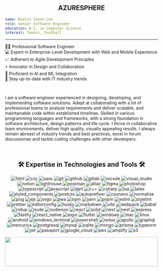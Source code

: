 <h2 align="center">AZURESPHERE</h2>

```yaml
name: Dustin Jason Lee
role: Senior Software Engineer
education: B.S. in Computer Science
interest: Tennis, Football
```

<hr />

👨‍💻 Professional Software Engineer <br />
💻 Expert in Enterprise-Level Development with Web and Mobile Experience <br />
📈 Adherent to Agile Development Principles <br />
⚡ Innovator in Design and Collaboration <br />
🤖 Proficient in AI and ML Integration<br />
🎯 Stay up-to-date with IT industry trends <br />

<br />

I am a software engineer experienced in designing, developing, and implementing software solutions. Adept at collaborating with a lot of professional teams to analyze requirements and deliver scalable, and maintainable code within established timelines. Skilled in various programming languages and frameworks, with a strong foundation in software architecture, design patterns and life cycle. I thrive in collaborative team environments, deliver high quality, visually appealing results. I always remain abreast of industry trends and best practices, excel in forum discussionas and tackle coding challenges with other developers.

<br />

<h2 align="center">🛠️ Expertise in Technologies and Tools 🛠️</h2>

<p align="center">
  <img src="./assets/icons/html.svg" alt="html" />
  <img src="./assets/icons/css.svg" alt="css" />
  <img src="./assets/icons/sass.svg" alt="sass" />
  <img src="./assets/icons/git.svg" alt="git" />
  <img src="./assets/icons/github.svg" alt="github" />
  <img src="./assets/icons/gitlab.svg" alt="gitlab" />
  <img src="./assets/icons/vscode.svg" alt="vscode" />
  <img src="./assets/icons/visual_studio.svg" alt="visual_studio" />
  <img src="./assets/icons/notion.svg" alt="notion" />
  <img src="./assets/icons/lighthouse.svg" alt="lighthouse" />
  <img src="./assets/icons/postman.svg" alt="postman" />
  <img src="./assets/icons/altair.svg" alt="altair" />
  <img src="./assets/icons/figma.svg" alt="figma" />
  <img src="./assets/icons/photoshop.svg" alt="photoshop" />
  <img src="./assets/icons/typescript.svg" alt="typescript" />
  <img src="./assets/icons/javascript.svg" alt="javascript" />
  <img src="./assets/icons/dart.svg" alt="dart" />
  <img src="./assets/icons/c++.svg" alt="c++" />
  <img src="./assets/icons/csharp.svg" alt="csharp" />
  <img src="./assets/icons/lua.svg" alt="lua" />
  <img src="./assets/icons/latex.svg" alt="latex" />
  <img src="./assets/icons/styled_components.svg" alt="styled_components" />
  <img src="./assets/icons/postcss.svg" alt="postcss" />
  <img src="./assets/icons/autoprefixer.svg" alt="autoprefixer" />
  <img src="./assets/icons/cssnano.svg" alt="cssnano" />
  <img src="./assets/icons/normalize.svg" alt="normalize" />
  <img src="./assets/icons/pug.svg" alt="pug" />
  <img src="./assets/icons/ejs.svg" alt="ejs" />
  <img src="./assets/icons/svgo.svg" alt="svgo" />
  <img src="./assets/icons/pwa.svg" alt="pwa" />
  <img src="./assets/icons/npm.svg" alt="npm" />
  <img src="./assets/icons/yarn.svg" alt="yarn" />
  <img src="./assets/icons/pnpm.svg" alt="pnpm" />
  <img src="./assets/icons/eslint.svg" alt="eslint" />
  <img src="./assets/icons/stylelint.svg" alt="stylelint" />
  <img src="./assets/icons/prettier.svg" alt="prettier" />
  <img src="./assets/icons/editorconfig.svg" alt="editorconfig" />
  <img src="./assets/icons/husky.svg" alt="husky" />
  <img src="./assets/icons/markdown.svg" alt="markdown" />
  <img src="./assets/icons/vite.svg" alt="vite" />
  <img src="./assets/icons/webpack.svg" alt="webpack" />
  <img src="./assets/icons/babel.svg" alt="babel" />
  <img src="./assets/icons/rollup.svg" alt="rollup" />
  <img src="./assets/icons/node.svg" alt="node" />
  <img src="./assets/icons/nodemon.svg" alt="nodemon" />
  <img src="./assets/icons/react.svg" alt="react" />
  <img src="./assets/icons/solid.svg" alt="solid" />
  <img src="./assets/icons/next.svg" alt="next" />
  <img src="./assets/icons/nest.svg" alt="nest" />
  <img src="./assets/icons/express.svg" alt="express" />
  <img src="./assets/icons/fastify.svg" alt="fastify" />
  <img src="./assets/icons/react_native.svg" alt="react_native" />
  <img src="./assets/icons/expo.svg" alt="expo" />
  <img src="./assets/icons/flutter.svg" alt="flutter" />
  <img src="./assets/icons/windows.svg" alt="windows" />
  <img src="./assets/icons/mac.svg" alt="mac" />
  <img src="./assets/icons/linux.svg" alt="linux" />
  <img src="./assets/icons/android.svg" alt="android" />
  <img src="./assets/icons/windows_terminal.svg" alt="windows_terminal" />
  <img src="./assets/icons/powershell.svg" alt="powershell" />
  <img src="./assets/icons/redux.svg" alt="redux" />
  <img src="./assets/icons/apollo.svg" alt="apollo" />
  <img src="./assets/icons/graphql.svg" alt="graphql" />
  <img src="./assets/icons/mercurius.svg" alt="mercurius" />
  <img src="./assets/icons/postgresql.svg" alt="postgresql" />
  <img src="./assets/icons/mysql.svg" alt="mysql" />
  <img src="./assets/icons/sqlite.svg" alt="sqlite" />
  <img src="./assets/icons/mongo.svg" alt="mongo" />
  <img src="./assets/icons/prisma.svg" alt="prisma" />
  <img src="./assets/icons/typeorm.svg" alt="typeorm" />
  <img src="./assets/icons/jwt.svg" alt="jwt" />
  <img src="./assets/icons/passport.svg" alt="passport" />
  <img src="./assets/icons/google_cloud.svg" alt="google_cloud" />
  <img src="./assets/icons/aws.svg" alt="aws" />
  <img src="./assets/icons/amplify.svg" alt="amplify" />
  <img src="./assets/icons/s3.svg" alt="s3" />
</p>

<p align="center">
  <img src="https://capsule-render.vercel.app/api?type=waving&color=gradient&height=96&section=footer" width="100%" height="96" />
</p>
